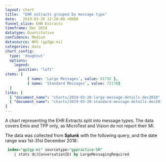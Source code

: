 ```yaml
---
layout: chart
title:  "EHR extracts grouped by message type"
date:   2019-03-20 12:28:00 +0000
funnel_slice: EHR Extracts
timeframe: Dec 2018
datatype: Quantitative
confidence: Medium
datasource: NMS (gp2gp-mi)
categories: data
chart_config: 
  type: 'doughnut'
  options:
    legend:
      position: "left"
items: [ 
          { name: 'Large Messages', value: 81792 },
          { name: 'Standard Messages', value: 72178} 
  ]
links: [
  { "document_name": "charts/2019-03-20-large-message-details-dec2018" },
  { "document_name": "charts/2019-03-20-standard-message-details-dec2018" }
] 
---
```

A chart representing the EHR Extracts split into message types. The data covers Emis and TPP only, as MicroTest and Vision do not report their MI.

The data was collected from **Splunk** with the following query, and the date range was 1st-31st December 2018:

```sql
 index="gp2gp-mi" sourcetype="gppractice-SR"
    | stats dc(ConversationID) by LargeMessagingRequired
```
